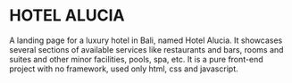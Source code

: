 # HOTEL ALUCIA
A landing page for a luxury hotel in Bali, named Hotel Alucia. It showcases several sections of available services like restaurants and bars, rooms and suites and other minor facilities, pools, spa, etc. It is a pure front-end project with no framework, used only html, css and javascript.

